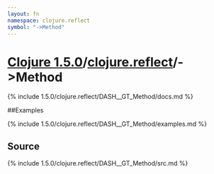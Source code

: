 ```yaml
---
layout: fn
namespace: clojure.reflect
symbol: "->Method"
---
```


# [Clojure 1.5.0](../../)/[clojure.reflect](../)/->Method

{% include 1.5.0/clojure.reflect/DASH__GT_Method/docs.md %}

##Examples

{% include 1.5.0/clojure.reflect/DASH__GT_Method/examples.md %}
## Source
{% include 1.5.0/clojure.reflect/DASH__GT_Method/src.md %}

